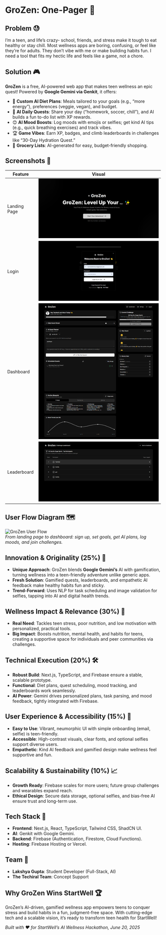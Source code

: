 # GroZen: One-Pager 🌟

## Problem 😓
I’m a teen, and life’s crazy- school, friends, and stress make it tough to eat healthy or stay chill. Most wellness apps are boring, confusing, or feel like they’re for adults. They don’t vibe with me or make building habits fun. I need a tool that fits my hectic life and feels like a game, not a chore.

## Solution 🎮
**GroZen** is a free, AI-powered web app that makes teen wellness an epic quest! Powered by **Google Gemini via Genkit**, it offers:
- 🥗 **Custom AI Diet Plans**: Meals tailored to your goals (e.g., “more energy”), preferences (veggie, vegan), and budget.
- 📅 **AI Daily Quests**: Share your day (“homework, soccer, chill”), and AI builds a fun to-do list with XP rewards.
- 😊 **AI Mood Boosts**: Log moods with emojis or selfies; get kind AI tips (e.g., quick breathing exercises) and track vibes.
- 🏆 **Game Vibes**: Earn XP, badges, and climb leaderboards in challenges like “30-Day Hydration Quest.”
- 🛒 **Grocery Lists**: AI-generated for easy, budget-friendly shopping.

## Screenshots 📸
| **Feature** | **Visual** |
|-------------|------------|
| Landing Page | ![Landing Page](../public/landing.png) |
| Login | ![Login](../public/login.png) |
| Dashboard | ![Dashboard](../public/dashboard.png) |
| Leaderboard | ![Leaderboard](../public/leaderboard.png) |

## User Flow Diagram 🗺️
![GroZen User Flow](../public/user-flow-diagram.png)  
*From landing page to dashboard: sign up, set goals, get AI plans, log moods, and join challenges.*

## Innovation & Originality (25%) 🚀
- **Unique Approach**: GroZen blends **Google Gemini’s** AI with gamification, turning wellness into a teen-friendly adventure unlike generic apps.
- **Fresh Solution**: Gamified quests, leaderboards, and empathetic AI feedback make healthy habits fun and sticky.
- **Trend-Forward**: Uses NLP for task scheduling and image validation for selfies, tapping into AI and digital health trends.

## Wellness Impact & Relevance (30%) 💪
- **Real Need**: Tackles teen stress, poor nutrition, and low motivation with personalized, practical tools.
- **Big Impact**: Boosts nutrition, mental health, and habits for teens, creating a supportive space for individuals and peer communities via challenges.

## Technical Execution (20%) 🛠️
- **Robust Build**: Next.js, TypeScript, and Firebase ensure a stable, scalable prototype.
- **Functional**: Diet plans, quest scheduling, mood tracking, and leaderboards work seamlessly.
- **AI Power**: Gemini drives personalized plans, task parsing, and mood feedback, tightly integrated with Firebase.

## User Experience & Accessibility (15%) 🌈
- **Easy to Use**: Vibrant, neumorphic UI with simple onboarding (email, selfie) is teen-friendly.
- **Accessible**: High-contrast visuals, clear fonts, and optional selfies support diverse users.
- **Empathetic**: Kind AI feedback and gamified design make wellness feel supportive and fun.

## Scalability & Sustainability (10%) 📈
- **Growth Ready**: Firebase scales for more users; future group challenges and wearables expand reach.
- **Ethical Design**: Secure data storage, optional selfies, and bias-free AI ensure trust and long-term use.

## Tech Stack 🔧
- **Frontend**: Next.js, React, TypeScript, Tailwind CSS, ShadCN UI.
- **AI**: Genkit with Google Gemini.
- **Backend**: Firebase (Authentication, Firestore, Cloud Functions).
- **Hosting**: Firebase Hosting or Vercel.

## Team 👥
- **Lakshya Gupta**: Student Developer (Full-Stack, AI)
- **The Techiral Team**: Concept Support

## Why GroZen Wins StartWell 🏆
GroZen’s AI-driven, gamified wellness app empowers teens to conquer stress and build habits in a fun, judgment-free space. With cutting-edge tech and a scalable vision, it’s ready to transform teen health for StartWell!

*Built with ❤️ for StartWell’s AI Wellness Hackathon, June 20, 2025*